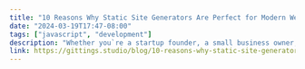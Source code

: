 ```yaml
---
title: "10 Reasons Why Static Site Generators Are Perfect for Modern Web Development"
date: "2024-03-19T17:47-08:00"
tags: ["javascript", "development"]
description: "Whether you`re a startup founder, a small business owner, or part of a larger organisation, navigating the complexities of web development can be daunting. In today`s fast-paced digital landscape, where user experience reigns supreme and website performance can make or break your online success, finding the right approach to building and maintaining your web presence is critical."
link: https://gittings.studio/blog/10-reasons-why-static-site-generators-are-perfect-for-modern-web-development/
---
```


